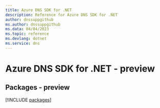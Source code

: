 ```yaml
---
title: Azure DNS SDK for .NET
description: Reference for Azure DNS SDK for .NET
author: dnssuppgithub
ms.author: dnssuppgithub
ms.data: 04/04/2023
ms.topic: reference
ms.devlang: dotnet
ms.service: dns
---
```

# Azure DNS SDK for .NET - preview
## Packages - preview
[!INCLUDE [packages](dns-index.md)]